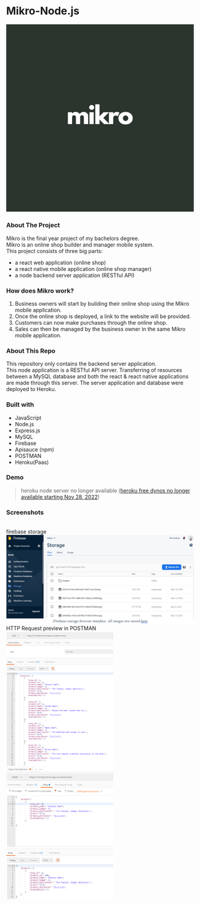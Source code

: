 # Mikro-Node.js
![mikro logo](logo.PNG)
### About The Project
Mikro is the final year project of my bachelors degree. <br/>
Mikro is an online shop builder and manager mobile system. <br/>
This project consists of three big parts: 
- a react web application (online shop)
- a react native mobile application (online shop manager)
- a node backend server application (RESTful API)
### How does Mikro work?
1. Business owners will start by building their online shop using the Mikro mobile application. 
2. Once the online shop is deployed, a link to the website will be provided.
3. Customers can now make purchases through the online shop.
4. Sales can then be managed by the business owner in the same Mikro mobile application.
### About This Repo
This repository only contains the backend server application. <br/>
This node application is a RESTful API server. Transferring of resources between a MySQL database and both the react & react native applications are made through this server. The server application and database were deployed to Heroku. 
### Built with
- JavaScript
- Node.js
- Express.js
- MySQL
- Firebase
- Apisauce (npm)
- POSTMAN
- Heroku(Paas)
### Demo
> heroku node server no longer available ([heroku free dynos no longer available starting Nov 28, 2022](https://help.heroku.com/RSBRUH58/removal-of-heroku-free-product-plans-faq))
### Screenshots
<br/>firebase storage<br/>
![firebase page](/Screenshots/Firebase.png)
<br/>HTTP Request preview in POSTMAN<br/>
![express1](/Screenshots/Express1.png)
![express2](/Screenshots/Express2.png)
